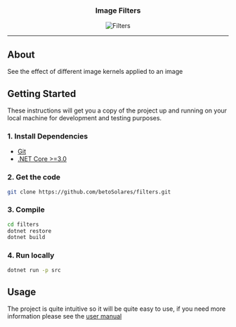 <h3 align="center">Image Filters</h3>

<p align="center">
    <img src="https://i.imgur.com/3aBkA8D.gif" alt="Filters">
</p>

---

## About

See the effect of different image kernels applied to an image

## Getting Started

These instructions will get you a copy of the project up and running on your local machine for development and testing purposes.

### 1. Install Dependencies

* [Git](https://git-scm.com/downloads)
* [.NET Core >=3.0](https://dotnet.microsoft.com/download)

### 2. Get the code

```sh
git clone https://github.com/betoSolares/filters.git
```

### 3. Compile

```sh
cd filters
dotnet restore
dotnet build
```

### 4. Run locally
```sh
dotnet run -p src
```

## Usage

The project is quite intuitive so it will be quite easy to use, if you need more information please see the [user manual](https://github.com/betoSolares/filters/blob/readme/docs/manual.pdf)

